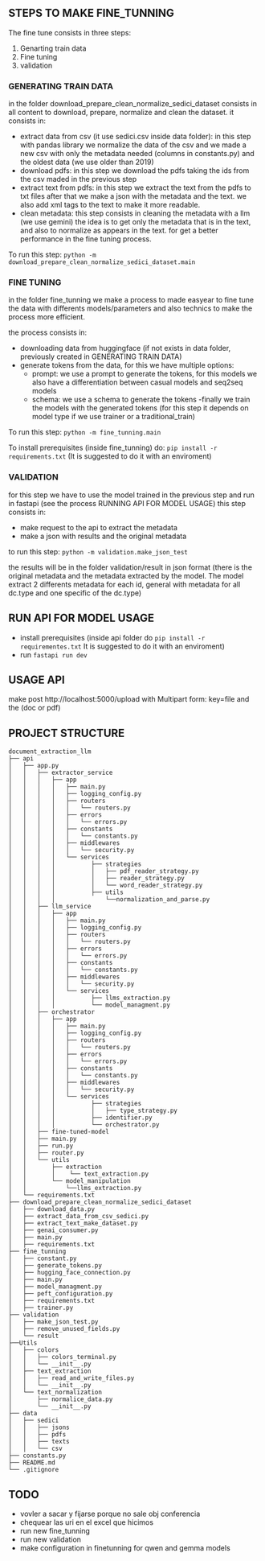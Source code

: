 ## STEPS TO MAKE FINE_TUNNING

The fine tune consists in three steps:

1. Genarting train data
2. Fine tuning
3. validation

### GENERATING TRAIN DATA
in the folder download_prepare_clean_normalize_sedici_dataset consists in all content to download, prepare, normalize  and clean the dataset.
it consists in:
- extract data from csv (it use sedici.csv inside data folder):
    in this step with pandas library we normalize the data of the csv and we made a new csv with only the metadata needed (columns in constants.py) and the oldest data (we use older than 2019)
- download pdfs:
    in this step we download the pdfs taking the ids from the csv maded in the previous step
- extract text from pdfs:
    in this step we extract the text from the pdfs to txt files after that we make a json with the metadata and the text. we also add xml tags to the text to make it more readable.
- clean metadata:
    this step consists in cleaning the metadata with a llm (we use gemini) the idea is to get only the metadata that is in the text, and also to normalize as appears in the text. for get a better performance in the fine tuning process.

To run this step:
`python -m download_prepare_clean_normalize_sedici_dataset.main`

### FINE TUNING
in the folder fine_tunning we make a process to made easyear to fine tune the data with differents models/parameters and also technics to make the process more efficient.

the process consists in:
- downloading data from huggingface (if not exists in data folder, previously created in GENERATING TRAIN DATA)
- generate tokens from the data, for this we have multiple options:
    - prompt: we use a prompt to generate the tokens, for this models we also have a differentiation between casual models and seq2seq models
    - schema: we use a schema to generate the tokens
-finally we train  the models with the generated tokens (for this step it depends on model type if we use trainer or a traditional_train)


To run this step:
`python -m fine_tunning.main`

To install prerequisites (inside fine_tunning) do: 
`pip install -r requirements.txt` (It is suggested to do it with an enviroment)


### VALIDATION
for this step we have to use the model trained in the previous step and run in fastapi (see the process RUNNING API FOR MODEL USAGE)
this step consists in:
- make request to the api to extract the metadata
- make a json with results and the original metadata


to run this step:
`python -m validation.make_json_test`


the results will be in the folder validation/result in json format (there is the original metadata and the metadata extracted by the model. The model extract 2 differents metadata for each id, general with metadata for all dc.type and one specific of the dc.type)



## RUN API FOR MODEL USAGE

- install prerequisites  (inside api folder do `pip install -r requirementes.txt` It is suggested to do it with an enviroment)
- run `fastapi run dev`

## USAGE API

make post http://localhost:5000/upload    with Multipart form:   key=file and the (doc or pdf)




## PROJECT STRUCTURE
```
document_extraction_llm
├── api
│   ├── app.py
│   │   ├── extractor_service
│   │   │   ├── app
│   │   │   │   ├── main.py
│   │   │   │   ├── logging_config.py
│   │   │   │   ├── routers
│   │   │   │   │   └── routers.py
│   │   │   │   ├── errors
│   │   │   │   │   └── errors.py
│   │   │   │   ├── constants
│   │   │   │   │   └── constants.py
│   │   │   │   ├── middlewares
│   │   │   │   │   └── security.py
│   │   │   │   └── services
│   │   │   │          ├── strategies
│   │   │   │          │   ├── pdf_reader_strategy.py
│   │   │   │          │   ├── reader_strategy.py
│   │   │   │          │   └── word_reader_strategy.py
│   │   │   │          ├── utils
│   │   │   │              └──normalization_and_parse.py
│   │   ├── llm_service
│   │   │   ├── app
│   │   │   │   ├── main.py
│   │   │   │   ├── logging_config.py
│   │   │   │   ├── routers
│   │   │   │   │   └── routers.py
│   │   │   │   ├── errors
│   │   │   │   │   └── errors.py
│   │   │   │   ├── constants
│   │   │   │   │   └── constants.py
│   │   │   │   ├── middlewares
│   │   │   │   │   └── security.py
│   │   │   │   └── services
│   │   │   │          ├── llms_extraction.py
│   │   │   │          └── model_managment.py
│   │   ├── orchestrator
│   │   │   ├── app
│   │   │   │   ├── main.py
│   │   │   │   ├── logging_config.py
│   │   │   │   ├── routers
│   │   │   │   │   └── routers.py
│   │   │   │   ├── errors
│   │   │   │   │   └── errors.py
│   │   │   │   ├── constants
│   │   │   │   │   └── constants.py
│   │   │   │   ├── middlewares
│   │   │   │   │   └── security.py
│   │   │   │   └── services
│   │   │   │          ├── strategies
│   │   │   │          │   ├── type_strategy.py
│   │   │   │          ├── identifier.py
│   │   │   │          └── orchestrator.py
│   │   ├── fine-tuned-model
│   │   ├── main.py
│   │   ├── run.py
│   │   ├── router.py
│   │   └── utils
│   │       ├── extraction
│   │       │    └── text_extraction.py
│   │       └── model_manipulation
│   │           └──llms_extraction.py
│   └── requirements.txt
├── download_prepare_clean_normalize_sedici_dataset
│   ├── download_data.py
│   ├── extract_data_from_csv_sedici.py
│   ├── extract_text_make_dataset.py
│   ├── genai_consumer.py
│   ├── main.py
│   ├── requirements.txt
├── fine_tunning
│   ├── constant.py
│   ├── generate_tokens.py
│   ├── hugging_face_connection.py
│   ├── main.py
│   ├── model_managment.py
│   ├── peft_configuration.py
│   ├── requirements.txt
│   ├── trainer.py
├── validation
│   ├── make_json_test.py
│   ├── remove_unused_fields.py
│   └── result
├──Utils
│   ├── colors
│   │   ├── colors_terminal.py
│   │   └── __init__.py
│   ├── text_extraction
│   │   ├── read_and_write_files.py
│   │   └── __init__.py
│   └── text_normalization
│       ├── normalice_data.py
│       └── __init__.py
├── data
│   ├── sedici
│   │   ├── jsons
│   │   ├── pdfs
│   │   ├── texts
│   │   └── csv
├── constants.py
├── README.md
└── .gitignore
```

## TODO
- vovler a sacar y fijarse porque no sale obj conferencia
- chequear las uri en el excel que hicimos
- run new fine_tunning
- run new validation
- make configuration in finetunning for qwen and gemma models